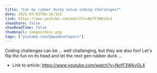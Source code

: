 ```yaml
---
title: "Can my rubber ducky solve coding challenges?"
date: 2025-03-01T06:14:52Z
link: https://www.youtube.com/watch?v=NofF3WkvGL4
showShare: false
showReadTime: false
thumbnail: images/misc.png
tags: ["youtube.com/@awsdevelopers"]
---
```

Coding challenges can be ... well challenging, but they are also fun! Let's flip the fun on its head and let the next gen rubber duck ...

- Link to article: https://www.youtube.com/watch?v=NofF3WkvGL4